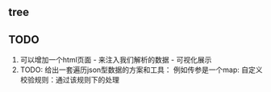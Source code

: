 ## tree
## TODO
1. 可以增加一个html页面 - 来注入我们解析的数据 - 可视化展示
2. TODO: 给出一套遍历json型数据的方案和工具： 例如传参是一个map:  自定义校验规则：通过该规则下的处理 
